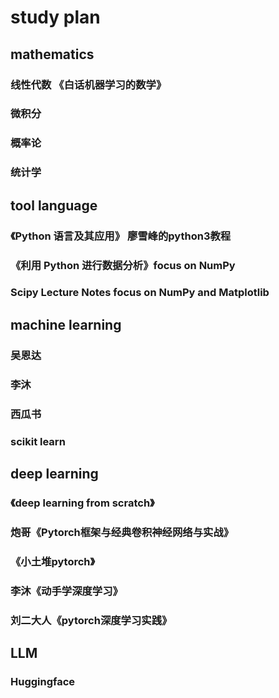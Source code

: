 # study plan

## mathematics 

### 线性代数 《白话机器学习的数学》

### 微积分

### 概率论

### 统计学

## tool language 

### 《Python 语言及其应用》 廖雪峰的python3教程

### 《利用 Python 进行数据分析》focus on NumPy

### Scipy Lecture Notes focus on NumPy and Matplotlib

## machine learning

### 吴恩达

### 李沐

### 西瓜书

### scikit learn

## deep learning

### 《deep learning from scratch》

### 炮哥《Pytorch框架与经典卷积神经网络与实战》

### 《小土堆pytorch》

### 李沐《动手学深度学习》

### 刘二大人《pytorch深度学习实践》

## LLM

### Huggingface